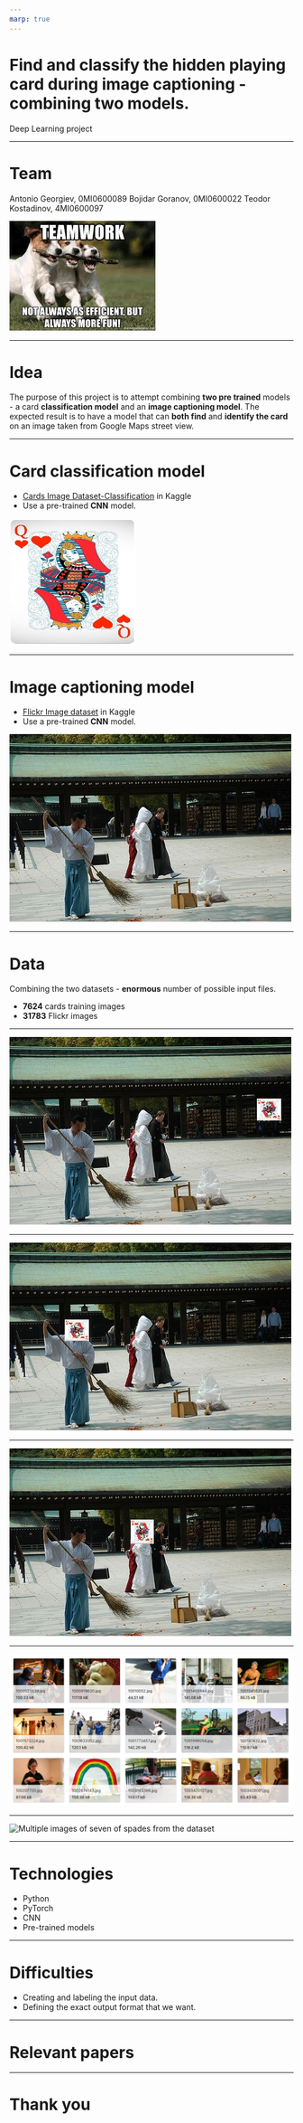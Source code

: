 ```yaml
---
marp: true
---
```


# Find and classify the hidden playing card during image captioning - combining two models.

Deep Learning project

---
# Team
Antonio Georgiev, 0MI0600089
Bojidar Goranov, 0MI0600022
Teodor Kostadinov, 4MI0600097
 
![bg h:400px right Teamwork meme](media/teamwork_meme.jpg)

---

# Idea

The purpose of this project is to attempt combining **two pre trained** models - a card **classification model** and an **image captioning model**. The expected result is to have a model that can **both find** and **identify the card** on an image taken from Google Maps street view.

---

# Card classification model
- [Cards Image Dataset-Classification](https://www.kaggle.com/datasets/gpiosenka/cards-image-datasetclassification/data) in Kaggle
- Use a pre-trained **CNN** model.

![bg h:400px right Card example](media/queen_of_hearts.jpg)

---
# Image captioning model
- [Flickr Image dataset](https://www.kaggle.com/datasets/hsankesara/flickr-image-dataset) in Kaggle
- Use a pre-trained **CNN** model.

![bg w:550px left Flickr image example](media/flickr_image.jpg)

---
# Data

Combining the two datasets - **enormous** number of possible input files.

- **7624** cards training images
- **31783** Flickr images

---

![bg h:70% w:70% Input image variant combining card with normal image](media/input_v1.jpg)

---

![bg h:70% w:70% Input image variant combining card with normal image](media/input_v2.jpg)

---

![bg h:70% w:70% Input image variant combining card with normal image](media/input_v3.jpg)

---

![Multiple flickr images from the dataset](media/flickr_multiple_images.png)

---

![Multiple images of seven of spades from the dataset](media/seven_of_diamonds_multiple.png)

---

# Technologies
- Python
- PyTorch
- CNN
- Pre-trained models

---

# Difficulties

- Creating and labeling the input data.
- Defining the exact output format that we want.

---
# Relevant papers


---
# Thank you
